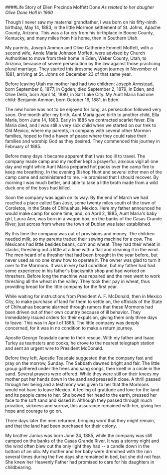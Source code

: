 ####Life Story of Ellen Precinda Moffett Done
*As related to her daugher Olive Done Hall in 1960*

Though I never saw my maternal grandfather, I was born on his
fifty-ninth birthday, May 14, 1883, in the little Mormon
settlement of St. Johns, Apache County, Arizona. This was a
far cry from his birthplace in Boone County, Kentucky, and
many miles from his home, then in Southern Utah.

My parents, Joseph Ammon and Olive Catherine Emmett Moffett,
with a second wife, Annie Maria Johnson Moffett, were advised by
Church Authorities to move from their home in Eden, Weber County,
Utah, to Arizona, because of severe persecution by the law against
those practicing plural marriage. They started this tiresome
wagon journey in November of 1881, arriving at St. Johns on December
23 of that same year.

Before leaving Utah my mother had had two children: Joseph
Armstead, born September 6, 1877, in Ogden; died September 2, 1879,
in Eden, and Olive Della, born April 14, 1880, in Salt Lake City.
My Aunt Maria had one child: Benjamin Ammon, born October 16, 1881, in Eden.

The new home was not to be enjoyed for long, as persecution
followed very soon. One month after my birth, Aunt Maria gave
birth to another child, Ella Maria, born June 14, 1883. Early
in 1885 we contracted scarlet fever. Ella Maria died, and
I was still a very sick child when we started on our trek to
Old Mexico, where my parents, in company with several other Mormon
families, hoped to find a haven of peace where they could raise
their families and worship God as they desired. They commenced
this journey in February of 1885.

Before many days it became apparent that I was too ill to travel. The
company made camp and my mother kept a prayerful, anxious vigil all
one day and night while Aunt Maria prepared hot packs over the camp
fire to keep me breathing. In the evening Bishop Hunt and several other
men of the camp came and administered to me. He promised that I should
recover. By morning I was much better, and able to take a little broth
made from a wild duck one of the boys had killed.

Soon the company was again on its way. By the end of March we had
reached a place called San Jose, some twenty miles south of the town
of Coroletos, in the State of Chihuahua, Mexico. Here my father
announced he would make camp for some time, and, on April 2, 1885,
Aunt Maria's baby girl, Laura Ann, was born in a wagon box, on the
banks of the Casas Grande River, just across from where the town of
Dublan was later established.

By this time the company was out of provisions and money. The children
needed milk, so my parents traded their sewing machine for a cow.
The Mexicans had little besides beans, corn and wheat. They had their
wheat in stacks, threshing out a little at a time with a flail and
cleaning it in the wind. The men heard of a thresher that had been
brought in the year before, but never used as no one knew how to
operate it. The owner was glad to turn it over to the Mormons. It
was in very bad condition, but my father had had some experience
in his father's blacksmith shop and had worked on threshers. Before
long the machine was repaired and the men went to work threshing all
the wheat in the valley. They took their pay in wheat, thus providing
bread for the little company for the first year.

While waiting for instructions from President A. F. McDonald, then in
Mexico City, to make purchase of land for them to settle on, the
officials of the State of Chihuahua became alarmed through rumors that
these Mormons had bsen driven out of their own country because of ill
behavior. They immediately issued orders for their expulsion, giving
them only three days to leave. This was in April of 1885. The little
company was deeply concerned, for it was in no condition to make a
return journey.

Apostle George Teasdale came to their rescue. With my father and Isaac
Turley as teamsters and cooks, he drove to the nearest telegraph station
and sent an urgent wire to President McDonald.

Before they left, Apostle Teasdale suggested that the company fast and
pray on the morrow, Sunday. The Sabbath dawned bright and fair. The
little group gathered under the trees and sang songs, then knelt in a
circle in the sand. Several prayers were offered. While they were still
on their knees my mother put her hands down in the sand and pressed
it close. A thrill passed through her being and a testimony was given
to her that the Mormons would not have to leave Mexico. A feeling
of gratitude and love for the land and its people came to her. She
bowed her head to the earth, pressed her face to the soft sand and
kissed it. Although they passed through much privation, sickness and
sorrow, this assurance remained with her, giving her hope and
courage to go on.

Three days later the men returned, bringing word that they might remain,
and that the land had been purchased for their colony.

My brother Junius was born June 24, 1885, while the company was
still camped on the banks of the Casas Grande River. It was a
stormy night and the wind often blew out the only light they had -- a
candle down in the bottom of an olla. My mother and her baby
were drenched with the rain several times during the five days
she remained in bed, but she did not fear. She knew her Heavenly
Father had promised to care for his daughters in childbearing.